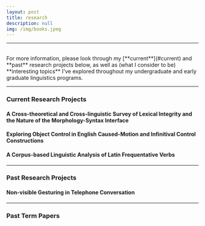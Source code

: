 ```yaml
---
layout: post
title: research
description: null
img: /img/books.jpeg
---
```


***
<br>
For more information, please look through my [**current**](#current) and **past** research projects below, as well as (what I consider to be) **interesting topics** I've explored throughout my undergraduate and early graduate linguistics programs.
<br>

***
<sub></sub>
<h3><a name="current">Current Research Projects</a></h3>  
<h4>A Cross-theoretical and Cross-linguistic Survey of Lexical Integrity and the Nature of the Morphology-Syntax Interface</h4>  
<h4>Exploring Object Control in English Caused-Motion and Infinitival Control Constructions</h4>  
<h4>A Corpus-based Linguistic Analysis of Latin Frequentative Verbs</h4>  

***
<sub></sub>
<h3><a name="past">Past Research Projects</a></h3>  
<h4>Non-visible Gesturing in Telephone Conversation</h4>  

***
<sub></sub>
<h3><a name="termpapers">Past Term Papers</a></h3>  
